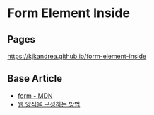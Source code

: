 # Form Element Inside

## Pages

https://kjkandrea.github.io/form-element-inside

## Base Article

* [form - MDN](https://developer.mozilla.org/ko/docs/Web/HTML/Element/form)
* [웹 양식을 구성하는 방법](https://developer.mozilla.org/en-US/docs/Learn/Forms/How_to_structure_a_web_form)

### 